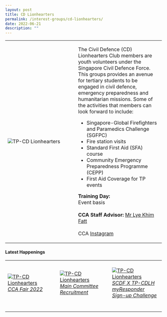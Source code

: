 ```yaml
---
layout: post
title: CD Lionhearters
permalink: /interest-groups/cd-lionhearters/
date: 2022-06-21
description: ""
---
```


<div>
    <table>
        <tr>
            <td style="width:45%"><image src="/images/CCA_tp_cd_lionhearters.jpg" style="display:block;margin-left:auto;margin-right:auto;" alt="TP-CD Lionhearters"></image></td>
            <td>
                <p>
                    The Civil Defence (CD) Lionhearters Club members are youth volunteers under the Singapore Civil Defence Force. This groups provides an avenue for tertiary students to be engaged in civil defence, emergency preparedness and humanitarian missions. Some of the activities that members can look forward to include:
                </p>
                    <ul>
                        <li>Singapore-Global Firefighters and Paramedics Challenge (SGFPC)</li>
                        <li>Fire station visits</li>
                        <li>Standard First Aid (SFA) course</li>
                        <li>Community Emergency Preparedness Programme (CEPP)</li>
                        <li>First Aid Coverage for TP events</li>
                    </ul>
                <p>
                    <b>Training Day:</b><br>
                    Event basis<br>
                    <br>
                    <b>CCA Staff Advisor:</b> <a href="mailto:khimfatt@tp.edu.sg">Mr Lye Khim Fatt</a><br>
                    <br>
                    CCA <a href="https://www.instagram.com/tpcdlionhearters">Instagram</a>
                </p>
            </td>
        </tr>
    </table>
</div>

#### Latest Happenings

<div>
    <table>
        <tr>
            <td style="width:33%"><br>
                <a href="https://www.instagram.com/p/CcpNLKBJes5/">
                    <image src="/images/Interest Groups/LIONHEARTERS_CCA Fair 2022.png" style="display:block;margin-left:auto;margin-right:auto;" alt="TP-CD Lionhearters">
                    <h6 style="margin-top:0%">CCA Fair 2022</h6>
                    </image>
                </a>
            </td>
            <td style="width:33%"><br>
                <a href="https://www.instagram.com/p/CbtRxKgvW3e/">
                    <image src="/images/Interest Groups/LIONHEARTERS_Main Committee Recruitment.png" style="display:block;margin-left:auto;margin-right:auto;" alt="TP-CD Lionhearters">
                    <h6 style="margin-top:0%">Main Committee Recruitment</h6>
                    </image>
                </a>
            </td>
            <td style="width:33%"><br>
                <a href="https://www.instagram.com/p/CaBfr1uv_zA/">
                    <image src="/images/Interest Groups/LIONHEARTERS_SCDF X TP-CDLH myResponder Sign-up Challenge.png" style="display:block;margin-left:auto;margin-right:auto;" alt="TP-CD Lionhearters">
                    <h6 style="margin-top:0%">SCDF X TP-CDLH myResponder Sign-up Challenge</h6>
                    </image>
                </a>
            </td>
        </tr>
    </table>
</div>